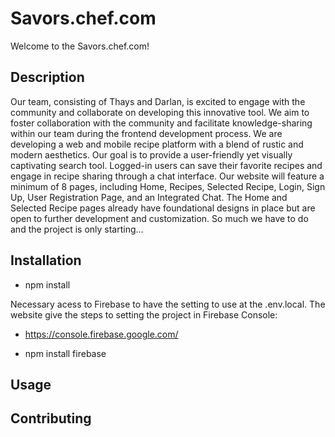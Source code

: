 # Savors.chef.com
Welcome to the Savors.chef.com!

## Description
Our team, consisting of Thays and Darlan, is excited to engage with the community and collaborate on developing this innovative tool.
We aim to foster collaboration with the community and facilitate knowledge-sharing within our team during the frontend development process.
We are developing a web and mobile recipe platform with a blend of rustic and modern aesthetics. Our goal is to provide a user-friendly yet visually captivating search tool. Logged-in users can save their favorite recipes and engage in recipe sharing through a chat interface. Our website will feature a minimum of 8 pages, including Home, Recipes, Selected Recipe, Login, Sign Up, User Registration Page, and an Integrated Chat. The Home and Selected Recipe pages already have foundational designs in place but are open to further development and customization. So much we have to do and the project is only starting...

## Installation

- npm install
 
 Necessary acess to Firebase to have the setting to use at the .env.local. The website give the steps to setting the project in Firebase Console: 
 
- https://console.firebase.google.com/

- npm install firebase


## Usage


## Contributing
